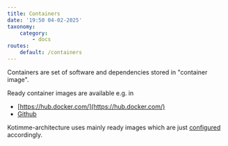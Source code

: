 ```yaml
---
title: Containers
date: '19:50 04-02-2025'
taxonomy:
    category:
        - docs
routes:
    default: /containers
---
```


Containers are set of software and dependencies stored in "container image".

Ready container images are available e.g. in 
* [https://hub.docker.com/](https://hub.docker.com/)
* [Github](/github)

Kotimme-architecture uses mainly ready images which are just [configured](/configurations) accordingly.